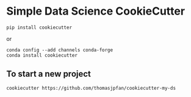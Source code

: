 # Simple Data Science CookieCutter

```
pip install cookiecutter
```
or
```
conda config --add channels conda-forge
conda install cookiecutter
```

## To start a new project
```
cookiecutter https://github.com/thomasjpfan/cookiecutter-my-ds
```
